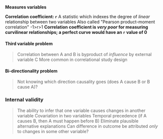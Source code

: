
**Measures variables**

**Correlation coefficient: `r`**
	A statistic which indexes the degree of *linear* relationship between two variables
	Also called "Pearson product-moment correlation"
	-1>r>1
**Correlation coefficient is *very poor* for measuring curvilinear relationships; a perfect curve would have an `r` value of 0** 

#### **Third variable problem**
> Correlation between A and B is byproduct of *influence* by external variable C
> 	More common in correlational study design 
#### **Bi-directionality problem**
> Not knowing which direction causality goes (does A cause B or B cause A)?

### Internal validity
> The ability to infer that one variable causes changes in another variable
> 	Covariation in two variables
> 	Temporal precedence (if A causes B, then A must happen before B)
> 	Eliminate plausible alternative explanations
> 		Can difference in outcome be attributed *only* to changes in some other variable?